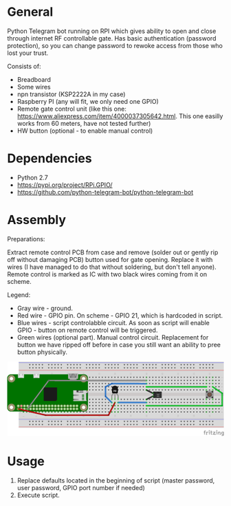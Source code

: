 # General
Python Telegram bot running on RPI which gives ability to open and close through internet RF controllable gate.
Has basic authentication (password protection), so you can change password to rewoke access from those who lost your trust.

Consists of:
* Breadboard
* Some wires
* npn transistor (KSP2222A in my case)
* Raspberry PI (any will fit, we only need one GPIO)
* Remote gate control unit (like this one: https://www.aliexpress.com/item/4000037305642.html. This one easilly works from 60 meters, have not tested further)
* HW button (optional - to enable manual control)

# Dependencies
* Python 2.7
* https://pypi.org/project/RPi.GPIO/
* https://github.com/python-telegram-bot/python-telegram-bot

# Assembly
Preparations:

Extract remote control PCB from case and remove (solder out or gently rip off without damaging PCB) button used for gate opening. Replace it with wires (I have managed to do that without soldering, but don't tell anyone). 
Remote control is marked as IC with two black wires coming from it on scheme.

Legend:
* Gray wire - ground.
* Red wire - GPIO pin. On scheme - GPIO 21, which is hardcoded in script.
* Blue wires - script controlabble circuit. As soon as script will enable GPIO - button on remote control will be triggered.
* Green wires (optional part). Manual control circuit. Replacement for button we have ripped off before in case you still want an ability to pree button physically.

![Wiring scheme](https://github.com/gordeyg/rpi_tg_rf_gate/blob/master/scheme.png "Wiring scheme")

# Usage
1) Replace defaults located in the beginning of script (master password, user password, GPIO port number if needed)
2) Execute script.
